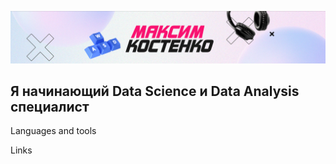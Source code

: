 ![Header](https://github.com/Kostenko-Maxim/Kostenko-Maxim/blob/main/assets/banner.png)

## Я начинающий Data Science и Data Analysis специалист

Languages and tools

Links
